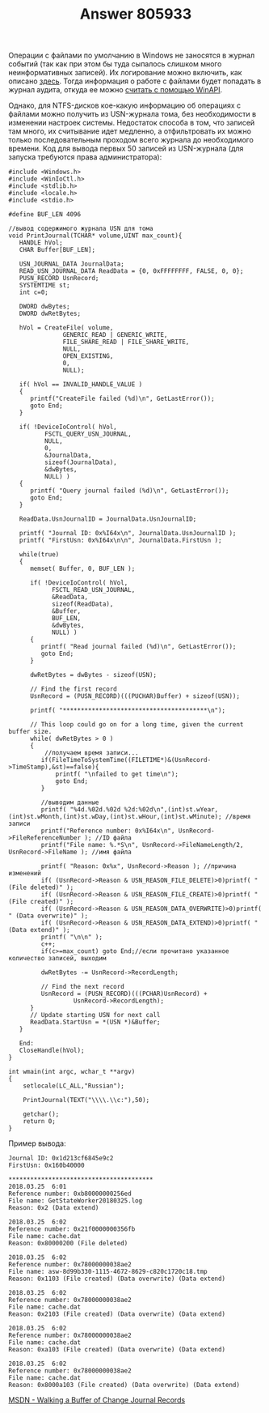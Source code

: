 ﻿---
title: "Answer 805933"
se.owner.user_id: 240512
se.owner.display_name: "MSDN.WhiteKnight"
se.owner.link: "https://ru.stackoverflow.com/users/240512/msdn-whiteknight"
se.answer_id: 805933
se.question_id: 805644
se.post_type: answer
se.score: 0
se.is_accepted: False
---
<p>Операции с файлами по умолчанию в Windows не заносятся в журнал событий (так как при этом бы туда сыпалось слишком много неинформативных записей). Их логирование можно включить, как описано <a href="https://superuser.com/questions/402792/can-i-log-file-operations-create-modify-delete-in-windows">здесь</a>. Тогда информация о работе с файлами будет попадать в журнал аудита, откуда ее можно <a href="https://ru.stackoverflow.com/questions/612571/%D0%9F%D0%BE%D0%BB%D1%83%D1%87%D0%B5%D0%BD%D0%B8%D0%B5-%D1%82%D0%B5%D0%BA%D1%81%D1%82%D0%B0-%D1%81%D0%BE%D0%B1%D1%8B%D1%82%D0%B8%D0%B9-%D0%B8%D0%B7-event-loga-%D0%B2-windows">считать с помощью WinAPI</a>.</p>

<p>Однако, для NTFS-дисков кое-какую информацию об операциях с файлами можно получить из USN-журнала тома, без необходимости в изменении настроек системы. Недостаток способа в том, что записей там много, их считывание идет медленно, а отфильтровать их можно только последовательным проходом всего журнала до необходимого времени. Код для вывода первых 50 записей из USN-журнала (для запуска требуются права администратора):</p>

<pre><code>#include &lt;Windows.h&gt;
#include &lt;WinIoCtl.h&gt;
#include &lt;stdlib.h&gt;
#include &lt;locale.h&gt;
#include &lt;stdio.h&gt;

#define BUF_LEN 4096

//вывод содержимого журнала USN для тома
void PrintJournal(TCHAR* volume,UINT max_count){
   HANDLE hVol;
   CHAR Buffer[BUF_LEN];

   USN_JOURNAL_DATA JournalData;
   READ_USN_JOURNAL_DATA ReadData = {0, 0xFFFFFFFF, FALSE, 0, 0};
   PUSN_RECORD UsnRecord; 
   SYSTEMTIME st;
   int c=0;

   DWORD dwBytes;
   DWORD dwRetBytes;

   hVol = CreateFile( volume, 
               GENERIC_READ | GENERIC_WRITE, 
               FILE_SHARE_READ | FILE_SHARE_WRITE,
               NULL,
               OPEN_EXISTING,
               0,
               NULL);

   if( hVol == INVALID_HANDLE_VALUE )
   {
      printf("CreateFile failed (%d)\n", GetLastError());
      goto End;
   }

   if( !DeviceIoControl( hVol, 
          FSCTL_QUERY_USN_JOURNAL, 
          NULL,
          0,
          &amp;JournalData,
          sizeof(JournalData),
          &amp;dwBytes,
          NULL) )
   {
      printf( "Query journal failed (%d)\n", GetLastError());
      goto End;
   }

   ReadData.UsnJournalID = JournalData.UsnJournalID;

   printf( "Journal ID: 0x%I64x\n", JournalData.UsnJournalID );
   printf( "FirstUsn: 0x%I64x\n\n", JournalData.FirstUsn );

   while(true)
   {
      memset( Buffer, 0, BUF_LEN );

      if( !DeviceIoControl( hVol, 
            FSCTL_READ_USN_JOURNAL, 
            &amp;ReadData,
            sizeof(ReadData),
            &amp;Buffer,
            BUF_LEN,
            &amp;dwBytes,
            NULL) )
      {
         printf( "Read journal failed (%d)\n", GetLastError());
         goto End;
      }

      dwRetBytes = dwBytes - sizeof(USN);

      // Find the first record
      UsnRecord = (PUSN_RECORD)(((PUCHAR)Buffer) + sizeof(USN));  

      printf( "****************************************\n");

      // This loop could go on for a long time, given the current buffer size.
      while( dwRetBytes &gt; 0 )
      {
          //получаем время записи...
         if(FileTimeToSystemTime((FILETIME*)&amp;(UsnRecord-&gt;TimeStamp),&amp;st)==false){
             printf( "\nfailed to get time\n");
             goto End;
         }      

         //выводим данные
         printf( "%4d.%02d.%02d %2d:%02d\n",(int)st.wYear,(int)st.wMonth,(int)st.wDay,(int)st.wHour,(int)st.wMinute); //время записи
         printf("Reference number: 0x%I64x\n", UsnRecord-&gt;FileReferenceNumber ); //ID файла
         printf("File name: %.*S\n", UsnRecord-&gt;FileNameLength/2, UsnRecord-&gt;FileName ); //имя файла         

         printf( "Reason: 0x%x", UsnRecord-&gt;Reason ); //причина изменений
         if( (UsnRecord-&gt;Reason &amp; USN_REASON_FILE_DELETE)&gt;0)printf( " (File deleted)" );    
         if( (UsnRecord-&gt;Reason &amp; USN_REASON_FILE_CREATE)&gt;0)printf( " (File created)" );
         if( (UsnRecord-&gt;Reason &amp; USN_REASON_DATA_OVERWRITE)&gt;0)printf( " (Data overwrite)" );
         if( (UsnRecord-&gt;Reason &amp; USN_REASON_DATA_EXTEND)&gt;0)printf( " (Data extend)" );
         printf( "\n\n" );       
         c++;
         if(c&gt;=max_count) goto End;//если прочитано указанное количество записей, выходим

         dwRetBytes -= UsnRecord-&gt;RecordLength;

         // Find the next record
         UsnRecord = (PUSN_RECORD)(((PCHAR)UsnRecord) + 
                  UsnRecord-&gt;RecordLength); 
      }
      // Update starting USN for next call
      ReadData.StartUsn = *(USN *)&amp;Buffer; 
   }

   End:
   CloseHandle(hVol);  
}

int wmain(int argc, wchar_t **argv)
{
    setlocale(LC_ALL,"Russian");    

    PrintJournal(TEXT("\\\\.\\c:"),50);

    getchar();
    return 0;
}
</code></pre>

<p>Пример вывода:</p>

<pre class="lang-none prettyprint-override"><code>Journal ID: 0x1d213cf6845e9c2
FirstUsn: 0x160b40000

****************************************
2018.03.25  6:01
Reference number: 0xb80000000256ed
File name: GetStateWorker20180325.log
Reason: 0x2 (Data extend)

2018.03.25  6:02
Reference number: 0x21f0000000356fb
File name: cache.dat
Reason: 0x80000200 (File deleted)

2018.03.25  6:02
Reference number: 0x78000000038ae2
File name: asw-8d99b330-1115-4672-8629-c820c1720c18.tmp
Reason: 0x1103 (File created) (Data overwrite) (Data extend)

2018.03.25  6:02
Reference number: 0x78000000038ae2
File name: cache.dat
Reason: 0x2103 (File created) (Data overwrite) (Data extend)

2018.03.25  6:02
Reference number: 0x78000000038ae2
File name: cache.dat
Reason: 0xa103 (File created) (Data overwrite) (Data extend)

2018.03.25  6:02
Reference number: 0x78000000038ae2
File name: cache.dat
Reason: 0x8000a103 (File created) (Data overwrite) (Data extend)
</code></pre>

<p><a href="https://msdn.microsoft.com/en-us/library/windows/desktop/aa365736(v=vs.85).aspx" rel="nofollow noreferrer">MSDN - Walking a Buffer of Change Journal Records</a></p>
